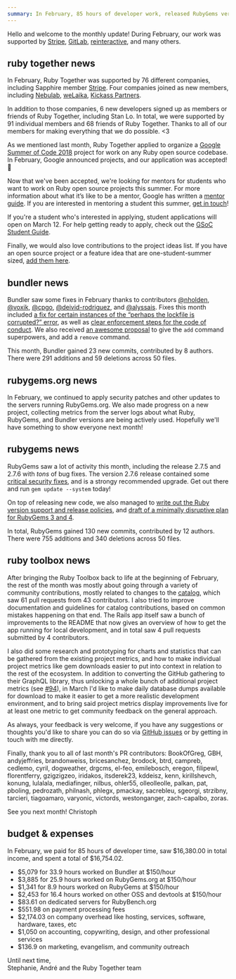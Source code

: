 ```yaml
---
summary: In February, 85 hours of developer work, released RubyGems versions 2.7.5 and 2.7.6, and updated two Bundler commands.
---
```


Hello and welcome to the monthly update! During February, our work was supported by [Stripe](https://stripe.com), [GitLab](https://about.gitlab.com/), [reinteractive](https://reinteractive.com/), and many others.

## ruby together news

In February, Ruby Together was supported by 76 different companies, including Sapphire member [Stripe](https://stripe.com). Four companies joined as new members, including [Nebulab](https://nebulab.it/), [weLaika](https://dev.welaika.com/en/), [Kickass Partners](http://kickass.partners).

In addition to those companies, 6 new developers signed up as members or friends of Ruby Together, including Stan Lo. In total, we were supported by 91 individual members and 68 friends of Ruby Together. Thanks to all of our members for making everything that we do possible. &lt;3

As we mentioned last month, Ruby Together applied to organize a [Google Summer of Code 2018](https://summerofcode.withgoogle.com/) project for work on any Ruby open source codebase. In February, Google announced projects, and our application was accepted! 🎉

Now that we've been accepted, we're  looking for mentors for students who want to work on Ruby open source projects this summer. For more information about what it’s like to be a mentor, Google has written a [mentor guide](https://google.github.io/gsocguides/mentor/). If you are interested in mentoring a student this summer, [get in touch](mailto:hello@rubytogether.org)!

If you're a student who's interested in applying, student applications will open on March 12. For help getting ready to apply, check out the [GSoC Student Guide](https://google.github.io/gsocguides/student/).

Finally, we would also love contributions to the project ideas list. If you have an open source project or a feature idea that are one-student-summer sized, [add them here](https://github.com/rubygsoc/rubygsoc/wiki/Ideas-List).

## bundler news

Bundler saw some fixes in February thanks to contributors [@nholden](https://github.com/nholden), [@voxik](https://github.com/voxik), [@cpgo](https://github.com/cpgo),  [@deivid-rodriguez](https://github.com/deivid-rodriguez), and [@alyssais](https://github.com/alyssais). Fixes this month included [a fix for certain instances of the “perhaps the lockfile is corrupted?” error](https://github.com/bundler/bundler/pull/6288), as well as [clear enforcement steps for the code of conduct](https://github.com/bundler/bundler/pull/6283). We also received [an awesome proposal](https://github.com/bundler/rfcs/pull/10) to give the `add` command superpowers, and add a `remove` command.

This month, Bundler gained 23 new commits, contributed by 8 authors. There were 291 additions and 59 deletions across 50 files.

## rubygems.org news

In February, we continued to apply security patches and other updates to the servers running RubyGems.org. We also made progress on a new project, collecting metrics from the server logs about what Ruby, RubyGems, and Bundler versions are being actively used. Hopefully we'll have something to show everyone next month!

## rubygems news

RubyGems saw a lot of activity this month, including the release 2.7.5 and 2.7.6 with _tons_ of bug fixes. The version 2.7.6 release contained some [critical security fixes](https://blog.rubygems.org/2018/02/15/2.7.6-released.html), and is a strongy recommended upgrade. Get out there and run `gem update --system` today!

On top of releasing new code, we also managed to [write out the Ruby version support and release policies](https://github.com/rubygems/rubygems/pull/2202), and [draft of a minimally disruptive plan for RubyGems 3 and 4](https://github.com/rubygems/rubygems/pull/2182#issuecomment-364631805).

In total, RubyGems gained 130 new commits, contributed by 12 authors. There were 755 additions and 340 deletions across 50 files.

## ruby toolbox news

After bringing the Ruby Toolbox back to life at the beginning of February, the rest of the month was mostly about going through a variety of community contributions, mostly related to changes to the [catalog](https://github.com/rubytoolbox/catalog), which saw 61 pull requests from 43 contributors. I also tried to improve documentation and guidelines for catalog contributions, based on common mistakes happening on that end. The Rails app itself saw a bunch of improvements to the README that now gives an overview of how to get the app running for local development, and in total saw 4 pull requests submitted by 4 contributors.

I also did some research and prototyping for charts and statistics that can be gathered from the existing project metrics, and how to make individual project metrics like gem downloads easier to put into context in relation to the rest of the ecosystem. In addition to converting the GitHub gathering to their GraphQL library, thus unlocking a whole bunch of additional project metrics (see [#94](https://github.com/rubytoolbox/rubytoolbox/pull/94)), in March I'd like to make daily database dumps available for download to make it easier to get a more realistic development environment, and to bring said project metrics display improvements live for at least one metric to get community feedback on the general approach.

As always, your feedback is very welcome, if you have any suggestions or thoughts you'd like to share you can do so via [GitHub issues](https://github.com/rubytoolbox/rubytoolbox/issues) or by getting in touch with me directly.

Finally, thank you to all of last month's PR contributors: BookOfGreg, GBH, andyjeffries, brandonweiss, bricesanchez, brodock, btrd, campreb, cedlemo, cyril, dogweather, drgcms, el-feo, emilebosch, eregon, filipewl, florentferry, gzigzigzeo, iridakos, itsderek23, kddeisz, kenn, kirillshevch, konung, lulalala, mediafinger, nilbus, ohler55, olleolleolle, palkan, pat, pboling, pedrozath, philnash, phlegx, pmackay, sacrebleu, sgeorgi, strzibny, tarcieri, tiagoamaro, varyonic, victords, westonganger, zach-capalbo, zoras.

See you next month!
Christoph


## budget &amp; expenses

In February, we paid for 85 hours of developer time, saw $16,380.00 in total income, and spent a total of $16,754.02.

* $5,079 for 33.9 hours worked on Bundler at $150/hour
* $3,885 for 25.9 hours worked on RubyGems.org at $150/hour
* $1,341 for 8.9 hours worked on RubyGems at $150/hour
* $2,453 for 16.4 hours worked on other OSS and devtools at $150/hour
* $83.61 on dedicated servers for RubyBench.org
* $551.98 on payment processing fees
* $2,174.03 on company overhead like hosting, services, software, hardware, taxes, etc
* $1,050 on accounting, copywriting, design, and other professional services
* $136.9 on marketing, evangelism, and community outreach


Until next time,<br>
Stephanie, André and the Ruby Together team
